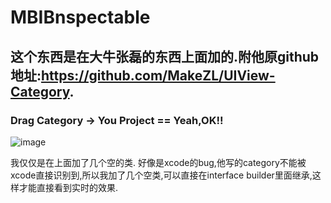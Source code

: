 # MBIBnspectable
## 这个东西是在大牛张磊的东西上面加的.附他原github地址:https://github.com/MakeZL/UIView-Category.
### Drag Category -> You Project == Yeah,OK!!

![image](https://github.com/MakeZL/UIView-Category/blob/master/screenshot.png)


我仅仅是在上面加了几个空的类. 好像是xcode的bug,他写的category不能被xcode直接识别到,所以我加了几个空类,可以直接在interface builder里面继承,这样才能直接看到实时的效果.
